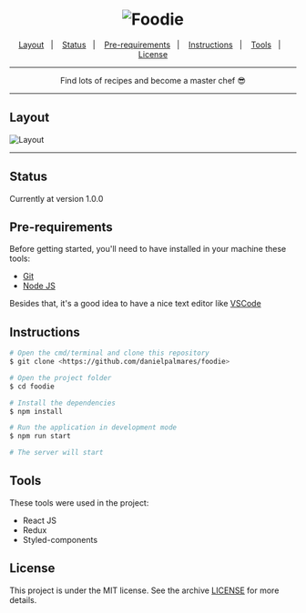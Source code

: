 <h1 align="center">
  <img alt="Foodie" title="Foodie" src="https://github.com/danielpalmares/foodie/blob/main/src/assets/foodie-logo.svg" />
</h1>

<p align="center">
  <a href="#layout">Layout</a>&nbsp;&nbsp;&nbsp;|&nbsp;&nbsp;&nbsp;
  <a href="#status">Status</a>&nbsp;&nbsp;&nbsp;|&nbsp;&nbsp;&nbsp;
  <a href="#pre-requirements">Pre-requirements</a>&nbsp;&nbsp;&nbsp;|&nbsp;&nbsp;&nbsp;
  <a href="#instructions">Instructions</a>&nbsp;&nbsp;&nbsp;|&nbsp;&nbsp;&nbsp;
  <a href="#tools">Tools</a>&nbsp;&nbsp;&nbsp;|&nbsp;&nbsp;&nbsp;
  <a href="#license">License</a>
</p>

---

<p align="center">
  Find lots of recipes and become a master chef 😎
</p>

---

## Layout 

![Layout](https://github.com/danielpalmares/foodie/blob/main/.github/foodie-layout.jpg)

---

## Status

Currently at version 1.0.0


## Pre-requirements

Before getting started, you'll need to have installed in your machine these tools: 

- [Git](https://git-scm.com) 
- [Node JS](https://nodejs.org/en/)

Besides that, it's a good idea to have a nice text editor like [VSCode](https://code.visualstudio.com/)

## Instructions

```bash
# Open the cmd/terminal and clone this repository
$ git clone <https://github.com/danielpalmares/foodie>

# Open the project folder 
$ cd foodie

# Install the dependencies
$ npm install

# Run the application in development mode
$ npm run start

# The server will start
```

## Tools

These tools were used in the project:

- React JS
- Redux
- Styled-components

## License

This project is under the MIT license. See the archive [LICENSE](https://github.com/danielpalmares/foodie/blob/main/LICENSE) for more details.
